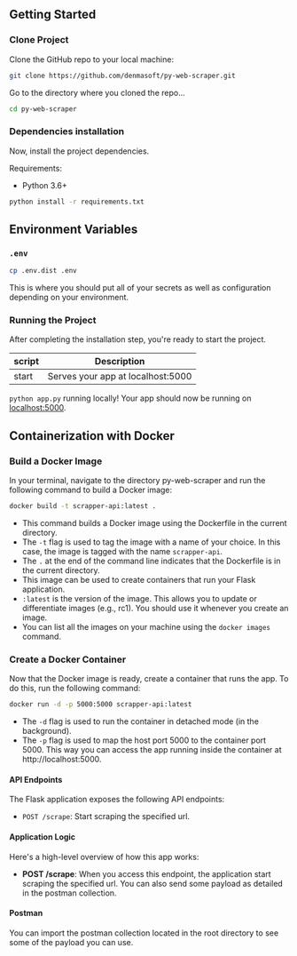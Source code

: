 ## Getting Started
### Clone Project
Clone the GitHub repo to your local machine:

```bash
git clone https://github.com/denmasoft/py-web-scraper.git
```
Go to the directory where you cloned the repo...
```bash
cd py-web-scraper
```

### Dependencies installation
Now, install the project dependencies.

Requirements:

* Python 3.6+

```bash
python install -r requirements.txt
```

## Environment Variables

### `.env`
```bash
cp .env.dist .env
```
This is where you should put all of your secrets as well as configuration depending on your environment.


### Running the Project
After completing the installation step, you're ready to start the project.

| script | Description                       |
| ------|-----------------------------------|
| start | Serves your app at localhost:5000 |


`python app.py` running locally! Your app should now be running on [localhost:5000](http://localhost:5000/scrape).

## Containerization with Docker

### Build a Docker Image

In your terminal, navigate to the directory py-web-scraper and run the following command to build a Docker image:

```bash
docker build -t scrapper-api:latest .
```
- This command builds a Docker image using the Dockerfile in the current directory.
- The `-t` flag is used to tag the image with a name of your choice. In this case, the image is tagged with the name `scrapper-api`.
- The `.` at the end of the command line indicates that the Dockerfile is in the current directory.
- This image can be used to create containers that run your Flask application.
- `:latest` is the version of the image. This allows you to update or differentiate images (e.g., rc1). You should use it whenever you create an image. 
- You can list all the images on your machine using the `docker images` command.

### Create a Docker Container

Now that the Docker image is ready, create a container that runs the app. To do this, run the following command:

```bash
docker run -d -p 5000:5000 scrapper-api:latest
```
- The `-d` flag is used to run the container in detached mode (in the background).
- The `-p` flag is used to map the host port 5000 to the container port 5000. This way you can access the app running inside the container at http://localhost:5000.

#### API Endpoints

The Flask application exposes the following API endpoints:

- `POST /scrape`: Start scraping the specified url.

#### Application Logic

Here's a high-level overview of how this app works:

- **POST /scrape**: When you access this endpoint, the application start scraping the specified url. You can also send some payload as detailed in the postman collection.

#### Postman
You can import the postman collection located in the root directory to see some of the payload you can use.